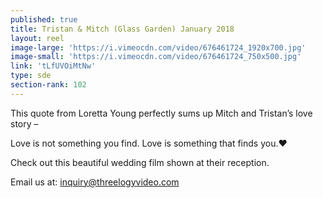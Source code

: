 ```yaml
---
published: true
title: Tristan & Mitch (Glass Garden) January 2018
layout: reel
image-large: 'https://i.vimeocdn.com/video/676461724_1920x700.jpg'
image-small: 'https://i.vimeocdn.com/video/676461724_750x500.jpg'
link: 'tLfUVOiMtNw'
type: sde
section-rank: 102
---
```

This quote from Loretta Young perfectly sums up Mitch and Tristan’s love story –

Love is not something you find. Love is something that finds you.❤

Check out this beautiful wedding film shown at their reception.

Email us at: inquiry@threelogyvideo.com
